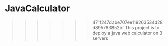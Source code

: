 
# JavaCalculator
>>>>>>> 471f247dabe707ee119263534d28d895763852bf
This project is to deploy a java web calculator on 3 servers
